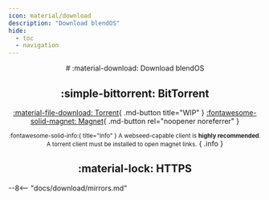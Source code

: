 ```yaml
---
icon: material/download
description: "Download blendOS"
hide:
  - toc
  - navigation
---
```


<style>
.md-typeset__table {
  width: 100%;
}

.md-typeset__table table:not([class]) {
  display: table
}
</style>

<div align="center" markdown> 
# :material-download: Download blendOS

## :simple-bittorrent: BitTorrent

[:material-file-download: Torrent](#){ .md-button title="WIP" } [:fontawesome-solid-magnet: Magnet](magnet:?xt=urn:btih:cd1f5df0d6fff42a6aa7096c7696a7e535bfd2a2&dn=blendos-20240310-x8664.iso&tr=udp%3A%2F%2Ftracker.opentrackr.org%3A1337%2Fannounce&tr=udp%3A%2F%2Ffosstorrents.com%3A6969%2Fannounce&tr=http%3A%2F%2Ffosstorrents.com%3A6969%2Fannounce&tr=udp%3A%2F%2Ftracker.openbittorrent.com%3A6969%2Fannounce&tr=http%3A%2F%2Ftracker.openbittorrent.com%3A80%2Fannounce&tr=udp%3A%2F%2Ftracker.torrent.eu.org%3A451%2Fannounce&ws=https%3A%2F%2Fmirrors.sahilister.in%2Fblendos%2Ftesting%2Fblendos-20240310-x8664.iso&ws=https%3A%2F%2Fqiwi.lol%2Fb8Mn0216-blendOS-2024.iso&ws=http%3A%2F%2Ffosstorrents.com%2Fdirect-links%2Fblendos-20240310-x8664.iso){ .md-button rel="noopener noreferrer" }

<small>:fontawesome-solid-info:{ title="Info" } A webseed-capable client is **highly recommended**. A torrent client must be installed to open magnet links.</small>
{ .info }

## :material-lock: HTTPS

</div>

--8<-- "docs/download/mirrors.md"